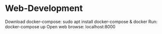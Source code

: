 # Web-Development
Download docker-compose: sudo apt install docker-compose & docker
Run: docker-compose up
Open web browse: localhost:8000